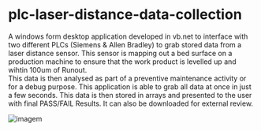 # plc-laser-distance-data-collection

A windows form desktop application developed in vb.net to interface with two different PLCs (Siemens & Allen Bradley) to grab stored data from a laser distance sensor. This sensor is mapping out a bed surface on a production machine to ensure that the work product is levelled up and wihtin 100um of Runout.   
This data is then analysed as part of a preventive maintenance activity or for a debug purpose. 
This application is able to grab all data at once in just a few seconds. This data is then stored in arrays and presented to the user with final PASS/FAIL Results. It can also be downloaded for external review.

![imagem](https://github.com/JoaoPires92/plc-laser-distance-data-collection/assets/165892597/57253388-4564-4349-911f-054c92299baf)
